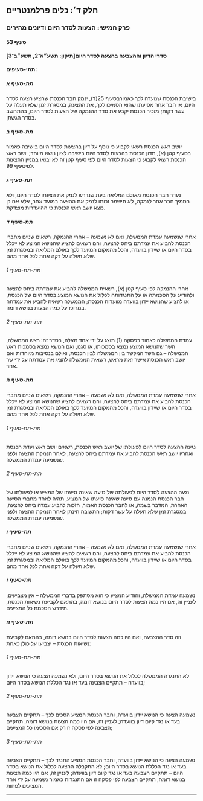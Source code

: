 ## חלק ד׳: כלים פרלמנטריים

### פרק חמישי: הצעות לסדר היום ודיונים מהירים

#### סעיף 53

**סדרי הדיון וההצבעה בהצעה לסדר היום[תיקון: תשע״א־2, תשע״ב־3]**



#### תתי-סעיפים:

##### תת-סעיף א

בישיבת הכנסת שנועדה לכך כאמורבסעיף 25(ד),
 ינמק חבר הכנסת שהציע הצעה לסדר היום, או חבר אחר מסיעתו שהוא הסמיכו לכך,
 את ההצעה, במסגרת זמן שלא תעלה על עשר דקות; מזכיר הכנסת יקבע את סדר 
ההנמקה של הצעות לסדר היום, בהתחשב בסדר הגשתן.

##### תת-סעיף ב

יושב ראש 
הכנסת רשאי לקבוע כי נוסף על דיון בהצעות לסדר היום בישיבה כאמור בסעיף קטן
 (א), תדון הכנסת בהצעות לסדר היום בישיבה לציון נושא מיוחד; יושב ראש 
הכנסת רשאי לקבוע כי הצעות לסדר היום לפי סעיף קטן זה לא יבואו במניין 
ההצעות לפיסעיף 99.

##### תת-סעיף ג

נעדר חבר 
הכנסת מאולם המליאה בעת שנדרש לנמק את הצעתו לסדר היום, ולא הסמיך חבר אחר 
לנמקה, לא תישמר זכותו לנמק את ההצעה במועד אחר, אלא אם כן מצא יושב ראש 
הכנסת כי ההיעדרות מוצדקת.

##### תת-סעיף ד

אחרי 
שנשמעה עמדת הממשלה, ואם לא נשמעה – אחרי ההנמקה, רשאים שניים מחברי הכנסת 
להביע את עמדתם ביחס להצעה, והם רשאים להציע שהנושא המוצע לא ייכלל בסדר 
היום או שיידון בוועדה, והכל מהמקום המיועד לכך באולם המליאה ובמסגרת זמן 
שלא תעלה על דקה אחת לכל אחד מהם.

###### תת-תת-סעיף 1

אחרי ההנמקה לפי סעיף קטן (א), רשאית הממשלה להביע את עמדתה ביחס להצעה 
ולהודיע על הסכמתה או על התנגדותה לכלול את הנושא המוצע בסדר היום של 
הכנסת, או להציע שהנושא יידון בוועדה מוועדות הכנסת; הממשלה רשאית להביע את
 עמדתה במרוכז על כמה הצעות בנושא דומה.

###### תת-תת-סעיף 2

עמדת 
הממשלה כאמור בפסקה (1) תוצג על ידי אחד מאלה, בסדר זה: ראש הממשלה, השר 
שהנושא המוצע נמצא בסמכותו, או סגנו, ואם הנושא נמצא בסמכות ראש הממשלה – 
גם השר המקשר בין הממשלה לבין הכנסת, ואולם בנסיבות מיוחדות ואם יושב ראש 
הכנסת אישר זאת מראש, רשאית הממשלה להציג את עמדתה על ידי שר אחר.

##### תת-סעיף ה

אחרי 
שנשמעה עמדת הממשלה, ואם לא נשמעה – אחרי ההנמקה, רשאים שניים מחברי הכנסת 
להביע את עמדתם ביחס להצעה, והם רשאים להציע שהנושא המוצע לא ייכלל בסדר 
היום או שיידון בוועדה, והכל מהמקום המיועד לכך באולם המליאה ובמסגרת זמן 
שלא תעלה על דקה אחת לכל אחד מהם.

###### תת-תת-סעיף 1

נגעה ההצעה לסדר היום לפעולתו של יושב ראש הכנסת, רשאים יושב ראש ועדת 
הכנסת ואחריו יושב ראש הכנסת להביע את עמדתם ביחס להצעה, לאחר הנמקת ההצעה 
ולפני שנשמעה עמדת הממשלה.

###### תת-תת-סעיף 2

נגעה ההצעה
 לסדר היום לפעולתה של סיעה שאינה סיעתו של המציע או לפעולתו של חבר הכנסת 
הנמנה עם סיעה שאינה סיעתו של המציע, תהיה לאחד מחברי הסיעה האחרת, המדבר 
בשמה, או לחבר הכנסת האמור, הזכות להביע עמדה ביחס להצעה, במסגרת זמן שלא 
תעלה על עשר דקות; התשובה תינתן לאחר הנמקת ההצעה ולפני שנשמעה עמדת 
הממשלה.

##### תת-סעיף ו

אחרי 
שנשמעה עמדת הממשלה, ואם לא נשמעה – אחרי ההנמקה, רשאים שניים מחברי הכנסת 
להביע את עמדתם ביחס להצעה, והם רשאים להציע שהנושא המוצע לא ייכלל בסדר 
היום או שיידון בוועדה, והכל מהמקום המיועד לכך באולם המליאה ובמסגרת זמן 
שלא תעלה על דקה אחת לכל אחד מהם.

##### תת-סעיף ז

נשמעה עמדת
 הממשלה, והודיע המציע כי הוא מסתפק בדברי הממשלה – אין מצביעים; לעניין 
זה, אם היו כמה הצעות לסדר היום בנושא דומה, בהתאם לקביעת נשיאות הכנסת, 
תידרש הסכמת כל המציעים.

##### תת-סעיף ח

וזה סדר ההצבעה, ואם היו כמה הצעות לסדר היום בנושא דומה, בהתאם לקביעת נשיאות הכנסת – יצביעו על כולן כאחת:

###### תת-תת-סעיף 1

לא התנגדה 
הממשלה לכלול את הנושא בסדר היום, ולא נשמעה הצעה כי הנושא יידון בוועדה – 
תתקיים הצבעה בעד או נגד הכללת הנושא בסדר היום;

###### תת-תת-סעיף 2

נשמעה הצעה
 כי הנושא יידון בוועדה, וחבר הכנסת המציע הסכים לכך – תתקיים הצבעה בעד או
 נגד קיום דיון בוועדה; לעניין זה, אם היו כמה הצעות בנושא דומה, תתקיים 
הצבעה לפי פסקה זו רק אם הסכימו כל המציעים;

###### תת-תת-סעיף 3

נשמעה הצעה
 כי הנושא יידון בוועדה, וחבר הכנסת המציע התנגד לכך – תתקיים הצבעה בעד או
 נגד הכללת הנושא בסדר היום; לא התקבלה ההצעה לכלול את הנושא בסדר היום – 
תתקיים הצבעה בעד או נגד קיום דיון בוועדה; לעניין זה, אם היו כמה הצעות 
בנושא דומה, תתקיים הצבעה לפי פסקה זו אם התנגדות כאמור נשמעה על ידי אחד 
המציעים לפחות.

----

